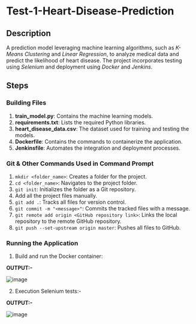 # Test-1-Heart-Disease-Prediction


## Description
A prediction model leveraging machine learning algorithms, such as *K-Means Clustering* and *Linear Regression*, to analyze medical data and predict the likelihood of heart disease. The project incorporates testing using *Selenium* and deployment using *Docker* and *Jenkins*.

## Steps

### Building Files
1) **train_model.py**: Contains the machine learning models.
2) **requirements.txt**: Lists the required Python libraries.
3) **heart_disease_data.csv**: The dataset used for training and testing the models.
4) **Dockerfile**: Contains the commands to containerize the application.
5) **Jenkinsfile**: Automates the integration and deployment processes.

### Git & Other Commands Used in Command Prompt
1) `mkdir <folder_name>`: Creates a folder for the project.
2) `cd <folder_name>`: Navigates to the project folder.
3) `git init`: Initializes the folder as a Git repository.
4) Add all the project files manually.
5) `git add .`: Tracks all files for version control.
6) `git commit -m "<message>"`: Commits the tracked files with a message.
7) `git remote add origin <GitHub repository link>`: Links the local repository to the remote GitHub repository.
8) `git push --set-upstream origin master`: Pushes all files to GitHub.

### Running the Application
1) Build and run the Docker container:

**OUTPUT:-**  

 ![image](https://github.com/user-attachments/assets/cbedb0ee-0fc4-4286-8e1e-52849fe34c86)

2) Execution Selenium tests:-

**OUTPUT:-**

![image](https://github.com/user-attachments/assets/333fc368-05e4-4b17-aafe-85114cfb7307)

